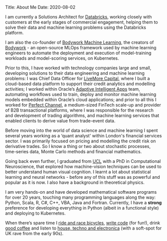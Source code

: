 Title: About Me
Date: 2020-08-02

I am currently a Solutions Architect for [Databricks](https://databricks.com), working closely with customers at the early stages of commercial engagement, helping them to solve their data and machine learning problems using the Databricks platform.

I am also the co-founder of [Bodywork Machine Learning](https://www.bodyworkml.com), the creators of [Bodywork](https://bodywork.readthedocs.io/en/latest/) - an open-source MLOps framework used by machine learning engineers to automate the deployment and execution of model-training workloads and model-scoring services, on Kubernetes.

Prior to this, I have worked with technology companies large and small, developing solutions to their data engineering and machine learning problems: I was Chief Data Officer for [LiveMore Capital](https://livemorecapital.com), where I built a cloud-based data platform to support their credit analytics and modelling activities; I worked within Oracle’s [Adaptive Intelligent Apps](https://www.oracle.com/applications/ai-apps/) team, automating workflows used to train, deploy and monitor machine learning models embedded within Oracle’s cloud applications; and prior to all this I worked for [Perfect Channel](https://www.perfectchannel.com), a medium-sized FinTech scale-up and provider of B2B transactional platforms, where I was responsible for the research and development of trading algorithms, and machine learning services that enabled clients to derive value from trade-event data.

Before moving into the world of data science and machine learning I spent several years working as a ‘quant analyst' within London's financial services sector. I was primarily focused on pricing and modelling the credit risk on derivative trades. So I know a thing or two about stochastic processes, time-series data, Monte Carlo methods and financial mathematics.

Going back even further, I graduated from [UCL](https://www.ucl.ac.uk/) with a PhD in Computational Neuroscience, that explored how machine-vision techniques can be used to better understand human visual cognition. I learnt a lot about statistical learning and neural networks - before any of this stuff was as powerful and popular as it is now. I also have a background in theoretical physics.

I am very hands-on and have developed mathematical software programs for over 20 years, touching many programming languages along the way: Python, Scala, R, C#, C++, VBA, Java and Fortran. Currently, I have a **strong** preference for developing everything in Python (albeit in a functional style) and deploying to Kubernetes.

When there’s spare time I [ride and race bicycles](https://www.strava.com/athletes/2026116), [write code](https://github.com/AlexIoannides) (for fun!), drink [good coffee](https://www.hasbean.co.uk) and listen to [house, techno and electronica](https://soundcloud.com/user-616657739/sets) (with a soft-spot for UK rave from the early 90s).
